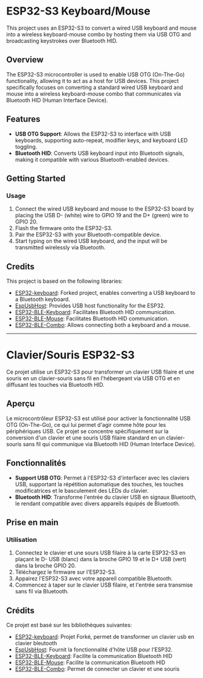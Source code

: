 # ESP32-S3 Keyboard/Mouse

This project uses an ESP32-S3 to convert a wired USB keyboard and mouse into a wireless keyboard-mouse combo by hosting them via USB OTG and broadcasting keystrokes over Bluetooth HID.

## Overview

The ESP32-S3 microcontroller is used to enable USB OTG (On-The-Go) functionality, allowing it to act as a host for USB devices. This project specifically focuses on converting a standard wired USB keyboard and mouse into a wireless keyboard-mouse combo that communicates via Bluetooth HID (Human Interface Device).

## Features

- **USB OTG Support**: Allows the ESP32-S3 to interface with USB keyboards, supporting auto-repeat, modifier keys, and keyboard LED toggling.
- **Bluetooth HID**: Converts USB keyboard input into Bluetooth signals, making it compatible with various Bluetooth-enabled devices.

## Getting Started

### Usage

1. Connect the wired USB keyboard and mouse to the ESP32-S3 board by placing the USB D- (white) wire to GPIO 19 and the D+ (green) wire to GPIO 20.
2. Flash the firmware onto the ESP32-S3.
3. Pair the ESP32-S3 with your Bluetooth-compatible device.
4. Start typing on the wired USB keyboard, and the input will be transmitted wirelessly via Bluetooth.

## Credits

This project is based on the following libraries:
- [ESP32-keyboard](https://github.com/omeranha/ESP32-keyboard): Forked project, enables converting a USB keyboard to a Bluetooth keyboard.
- [EspUsbHost](https://github.com/tanakamasayuki/EspUsbHost): Provides USB host functionality for the ESP32.
- [ESP32-BLE-Keyboard](https://github.com/T-vK/ESP32-BLE-Keyboard): Facilitates Bluetooth HID communication.
- [ESP32-BLE-Mouse](https://github.com/T-vK/ESP32-BLE-Keyboard): Facilitates Bluetooth HID communication.
- [ESP32-BLE-Combo](https://github.com/blackketter/ESP32-BLE-Combo): Allows connecting both a keyboard and a mouse.


---

# Clavier/Souris ESP32-S3

Ce projet utilise un ESP32-S3 pour transformer un clavier USB filaire et une souris en un clavier-souris sans fil en l'hébergeant via USB OTG et en diffusant les touches via Bluetooth HID.

## Aperçu

Le microcontrôleur ESP32-S3 est utilisé pour activer la fonctionnalité USB OTG (On-The-Go), ce qui lui permet d'agir comme hôte pour les périphériques USB. Ce projet se concentre spécifiquement sur la conversion d'un clavier et une souris USB filaire standard en un clavier-souris sans fil qui communique via Bluetooth HID (Human Interface Device).

## Fonctionnalités

- **Support USB OTG**: Permet à l'ESP32-S3 d'interfacer avec les claviers USB, supportant la répétition automatique des touches, les touches modificatrices et le basculement des LEDs du clavier.
- **Bluetooth HID**: Transforme l'entrée du clavier USB en signaux Bluetooth, le rendant compatible avec divers appareils équipés de Bluetooth.

## Prise en main

### Utilisation

1. Connectez le clavier et une sours USB filaire à la carte ESP32-S3 en plaçant le D- USB (blanc) dans la broche GPIO 19 et le D+ USB (vert) dans la broche GPIO 20.
2. Téléchargez le firmware sur l'ESP32-S3.
3. Appairez l'ESP32-S3 avec votre appareil compatible Bluetooth.
4. Commencez à taper sur le clavier USB filaire, et l'entrée sera transmise sans fil via Bluetooth.

## Crédits

Ce projet est basé sur les bibliothèques suivantes:
- [ESP32-keyboard](https://github.com/omeranha/ESP32-keyboard): Projet Forké, permet de transformer un clavier usb en clavier bleutooth
- [EspUsbHost](https://github.com/tanakamasayuki/EspUsbHost): Fournit la fonctionnalité d'hôte USB pour l'ESP32.
- [ESP32-BLE-Keyboard](https://github.com/T-vK/ESP32-BLE-Keyboard): Facilite la communication Bluetooth HID 
- [ESP32-BLE-Mouse](https://github.com/T-vK/ESP32-BLE-Keyboard): Facilite la communication Bluetooth HID 
- [ESP32-BLE-Combo](https://github.com/blackketter/ESP32-BLE-Combo): Permet de connecter un clavier et une souris

